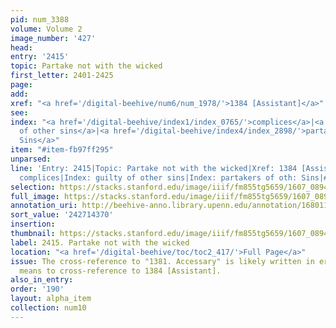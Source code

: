 ```yaml
---
pid: num_3388
volume: Volume 2
image_number: '427'
head:
entry: '2415'
topic: Partake not with the wicked
first_letter: 2401-2425
page:
add:
xref: "<a href='/digital-beehive/num6/num_1978/'>1384 [Assistant]</a>"
see:
index: "<a href='/digital-beehive/index1/index_0765/'>complices</a>|<a href='/digital-beehive/index2/index_1730/'>guilty
  of other sins</a>|<a href='/digital-beehive/index4/index_2898/'>partakers of oth:
  Sins</a>"
item: "#item-fb97ff295"
unparsed:
line: 'Entry: 2415|Topic: Partake not with the wicked|Xref: 1384 [Assistant]|Index:
  complices|Index: guilty of other sins|Index: partakers of oth: Sins|#item-fb97ff295'
selection: https://stacks.stanford.edu/image/iiif/fm855tg5659/1607_0894/491,4370,2867,692/full/0/default.jpg
full_image: https://stacks.stanford.edu/image/iiif/fm855tg5659/1607_0894/full/full/0/default.jpg
annotation_uri: http://beehive-anno.library.upenn.edu/annotation/1680111153791
sort_value: '242714370'
insertion:
thumbnail: https://stacks.stanford.edu/image/iiif/fm855tg5659/1607_0894/491,4370,600,180/250,/0/default.jpg
label: 2415. Partake not with the wicked
location: "<a href='/digital-beehive/toc/toc2_417/'>Full Page</a>"
issue: The cross-reference to "1381. Accessary" is likely written in error, and Pastorius
  means to cross-reference to 1384 [Assistant].
also_in_entry:
order: '190'
layout: alpha_item
collection: num10
---
```

